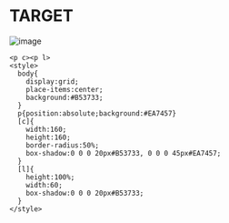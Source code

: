 # TARGET

![image](https://github.com/gaschneider/cssbattle/assets/16023844/8f417ceb-4791-4854-bb30-4a2a4ac5c2bb)

```
<p c><p l>
<style>
  body{
    display:grid;
    place-items:center;
    background:#B53733;
  }
  p{position:absolute;background:#EA7457}
  [c]{
    width:160;
    height:160;
    border-radius:50%;
    box-shadow:0 0 0 20px#B53733, 0 0 0 45px#EA7457;
  }
  [l]{
    height:100%;
    width:60;
    box-shadow:0 0 0 20px#B53733;
  }
</style>
```
